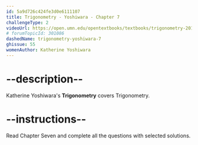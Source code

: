 ```yaml
---
id: 5a9d726c424fe3d0e6111107
title: Trigonometry - Yoshiwara - Chapter 7
challengeType: 2
videoUrl: https://open.umn.edu/opentextbooks/textbooks/trigonometry-2018
# forumTopicId: 301086
dashedName: trigonometry-yoshiwara-7
ghissue: 55
womenAuthor: Katherine Yoshiwara 
---
```


# --description--

Katherine Yoshiwara's __Trigonometry__ covers Trigonometry.

# --instructions--

Read Chapter Seven and complete all the questions with selected solutions.